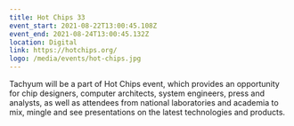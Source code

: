 ```yaml
---
title: Hot Chips 33
event_start: 2021-08-22T13:00:45.108Z
event_end: 2021-08-24T13:00:45.132Z
location: Digital
link: https://hotchips.org/
logo: /media/events/hot-chips.jpg
---
```

Tachyum will be a part of Hot Chips event, which provides an opportunity for chip designers, computer architects, system engineers, press and analysts, as well as attendees from national laboratories and academia to mix, mingle and see presentations on the latest technologies and products.